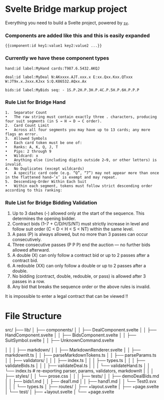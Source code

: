 # Svelte Bridge markup project

Everything you need to build a Svelte project, powered by [`sv`](https://github.com/sveltejs/cli).

### Components are added like this and this is easily expanded

`
{{component:id key1:value1 key2:value2 ...}}
`

### Currently we have these component types

`
hand:id label:MyHand cards:T987.6.5432.AKQJ
`

`deal:id label:MyDeal N:AKxxxx.AJT.xxx.x E:xx.Qxx.Kxx.QTxxx W:JT9x.x.Jxxx.KJxx S:Q.K86532.AQxx.Ax
`


`
bids:id label:MyBids seq: - 1S.P.2H.P.3H.P.4C.P.5H.P.6H.P.P.P
`

###  Rule List for Bridge Hand

	1.	Separator Count
	•	The raw string must contain exactly three . characters, producing four suit segments (in S → H → D → C order).
	2.	Card Count Limit
	•	Across all four segments you may have up to 13 cards; any more flags an error.
	3.	Allowed Symbols
	•	Each card token must be one of:
	•	Ranks: A, K, Q, J, T
	•	Pips: 2 through 9
	•	Wildcard: x
	•	Anything else (including digits outside 2–9, or other letters) is invalid.
	4.	No Duplicates (except wildcards)
	•	A specific card code (e.g. “Q”, “7”) may not appear more than once in the flattened hand—’x’ is exempt and may repeat.
	5.	Descending‐Order Within Each Suit
	•	Within each segment, tokens must follow strict descending order according to this ranking:

### Rule List for Bridge Bidding Validation

1.	Up to 3 dashes (-) allowed only at the start of the sequence. This determines the opening bidder.
2.	Contract bids (1–7 + C/D/H/S/NT) must strictly increase in level and follow suit order (C < D < H < S < NT) within the same level.
3.	A pass (P) is always allowed, but no more than 3 passes can occur consecutively.
4.	Three consecutive passes (P P P) end the auction — no further bids allowed afterward.
5.	A double (X) can only follow a contract bid or up to 2 passes after a contract bid.
6.	A redouble (XX) can only follow a double or up to 2 passes after a double.
7.	No bidding (contract, double, redouble, or pass) is allowed after 3 passes in a row.
8.	Any bid that breaks the sequence order or the above rules is invalid.

It is impossible to enter a legal contract that can be viewed !!

# File Structure

src/
├── lib/
│   ├── components/
│   │   ├── DealComponent.svelte
│   │   ├── HandComponent.svelte
│   │   ├── BidsComponent.svelte
│   │   ├── SuitSymbol.svelte
│   │   ├── UnknownCommand.svelte

│   │
│   ├── markdown/
│   │   ├── MarkdownRenderer.svelte
│   │   ├── markdownIt.ts
│   │   ├── parseMarkdownTokens.ts
│   │   ├── parseParams.ts
│   │   ├── validators/
│   │   │   ├── index.ts
│   │   │   ├── types.ts
│   │   │   ├── validateBids.ts
│   │   │   ├── validateDeal.ts
│   │   │   └── validateHand.ts
│   │   └── index.ts                # re-exporting parser, params, validators, markdownIt
│   │
│   ├── styles/
│   │   └── prose.css
│   │
│   ├── tests/
│   │   ├── demoDealBids.md
│   │   ├── bids1.md
│   │   ├── deal1.md
│   │   ├── hand1.md
│   │   └── Test0.svx
│   │
│   └── types.ts
│
├── routes/
│   ├── +layout.svelte
│   ├── +page.svelte
│   └── test/
│       ├── +layout.svelte
│       └── +page.svelte

